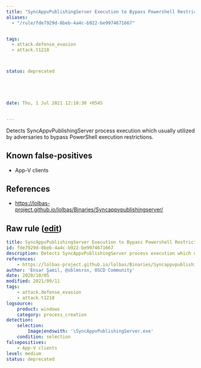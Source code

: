 ```yaml
---
title: "SyncAppvPublishingServer Execution to Bypass Powershell Restriction"
aliases:
  - "/rule/fde7929d-8beb-4a4c-b922-be9974671667"


tags:
  - attack.defense_evasion
  - attack.t1218



status: deprecated





date: Thu, 1 Jul 2021 12:18:30 +0545


---
```


Detects SyncAppvPublishingServer process execution which usually utilized by adversaries to bypass PowerShell execution restrictions.

<!--more-->


## Known false-positives

* App-V clients



## References

* https://lolbas-project.github.io/lolbas/Binaries/Syncappvpublishingserver/


## Raw rule ([edit](https://github.com/SigmaHQ/sigma/edit/master/rules/windows/deprecated/process_creation_syncappvpublishingserver_exe.yml))
```yaml
title: SyncAppvPublishingServer Execution to Bypass Powershell Restriction
id: fde7929d-8beb-4a4c-b922-be9974671667
description: Detects SyncAppvPublishingServer process execution which usually utilized by adversaries to bypass PowerShell execution restrictions.
references:
    - https://lolbas-project.github.io/lolbas/Binaries/Syncappvpublishingserver/
author: 'Ensar Şamil, @sblmsrsn, OSCD Community'
date: 2020/10/05
modified: 2021/09/11
tags:
    - attack.defense_evasion
    - attack.t1218
logsource:
    product: windows
    category: process_creation
detection:
    selection:
        Image|endswith: '\SyncAppvPublishingServer.exe'
    condition: selection
falsepositives:
    - App-V clients
level: medium
status: deprecated
```
